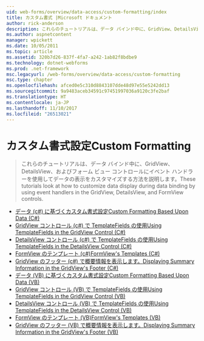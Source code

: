 ```yaml
---
uid: web-forms/overview/data-access/custom-formatting/index
title: カスタム書式 |Microsoft ドキュメント
author: rick-anderson
description: これらのチュートリアルは、データ バインド中に、GridView、DetailsView、およびフォーム ビュー コントロールにイベント ハンドラーを使用してデータの表示をカスタマイズする方法を説明します。
ms.author: aspnetcontent
manager: wpickett
ms.date: 10/05/2011
ms.topic: article
ms.assetid: 320b7d26-837f-4fa7-a242-1ab82f8bdbe9
ms.technology: dotnet-webforms
ms.prod: .net-framework
msc.legacyurl: /web-forms/overview/data-access/custom-formatting
msc.type: chapter
ms.openlocfilehash: afced0e5c310d8843107dde48d97e55e5242dd13
ms.sourcegitcommit: 9a9483aceb34591c97451997036a9120c3fe2baf
ms.translationtype: HT
ms.contentlocale: ja-JP
ms.lasthandoff: 11/10/2017
ms.locfileid: "26513021"
---
```

<a name="custom-formatting"></a><span data-ttu-id="03b6a-103">カスタム書式設定</span><span class="sxs-lookup"><span data-stu-id="03b6a-103">Custom Formatting</span></span>
====================
> <span data-ttu-id="03b6a-104">これらのチュートリアルは、データ バインド中に、GridView、DetailsView、およびフォーム ビュー コントロールにイベント ハンドラーを使用してデータの表示をカスタマイズする方法を説明します。</span><span class="sxs-lookup"><span data-stu-id="03b6a-104">These tutorials look at how to customize data display during data binding by using event handlers in the GridView, DetailsView, and FormView controls.</span></span>


- [<span data-ttu-id="03b6a-105">データ (c#) に基づくカスタム書式設定</span><span class="sxs-lookup"><span data-stu-id="03b6a-105">Custom Formatting Based Upon Data (C#)</span></span>](custom-formatting-based-upon-data-cs.md)
- [<span data-ttu-id="03b6a-106">GridView コントロール (c#) で TemplateFields の使用</span><span class="sxs-lookup"><span data-stu-id="03b6a-106">Using TemplateFields in the GridView Control (C#)</span></span>](using-templatefields-in-the-gridview-control-cs.md)
- [<span data-ttu-id="03b6a-107">DetailsView コントロール (c#) で TemplateFields の使用</span><span class="sxs-lookup"><span data-stu-id="03b6a-107">Using TemplateFields in the DetailsView Control (C#)</span></span>](using-templatefields-in-the-detailsview-control-cs.md)
- [<span data-ttu-id="03b6a-108">FormView のテンプレート (c#)</span><span class="sxs-lookup"><span data-stu-id="03b6a-108">FormView's Templates (C#)</span></span>](using-the-formview-s-templates-cs.md)
- [<span data-ttu-id="03b6a-109">GridView のフッター (c#) で概要情報を表示します。</span><span class="sxs-lookup"><span data-stu-id="03b6a-109">Displaying Summary Information in the GridView's Footer (C#)</span></span>](displaying-summary-information-in-the-gridview-s-footer-cs.md)
- [<span data-ttu-id="03b6a-110">データ (VB) に基づくカスタム書式設定</span><span class="sxs-lookup"><span data-stu-id="03b6a-110">Custom Formatting Based Upon Data (VB)</span></span>](custom-formatting-based-upon-data-vb.md)
- [<span data-ttu-id="03b6a-111">GridView コントロール (VB) で TemplateFields の使用</span><span class="sxs-lookup"><span data-stu-id="03b6a-111">Using TemplateFields in the GridView Control (VB)</span></span>](using-templatefields-in-the-gridview-control-vb.md)
- [<span data-ttu-id="03b6a-112">DetailsView コントロール (VB) で TemplateFields の使用</span><span class="sxs-lookup"><span data-stu-id="03b6a-112">Using TemplateFields in the DetailsView Control (VB)</span></span>](using-templatefields-in-the-detailsview-control-vb.md)
- [<span data-ttu-id="03b6a-113">FormView のテンプレート (VB)</span><span class="sxs-lookup"><span data-stu-id="03b6a-113">FormView's Templates (VB)</span></span>](using-the-formview-s-templates-vb.md)
- [<span data-ttu-id="03b6a-114">GridView のフッター (VB) で概要情報を表示します。</span><span class="sxs-lookup"><span data-stu-id="03b6a-114">Displaying Summary Information in the GridView's Footer (VB)</span></span>](displaying-summary-information-in-the-gridview-s-footer-vb.md)
